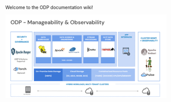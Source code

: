Welcome to the ODP documentation wiki!

![](https://github.com/acceldata-io/odpdocumentation/blob/main/assets/Screenshot%202023-05-16%20at%201.48.21%20PM.png)
